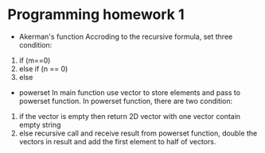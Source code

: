 # Programming homework 1
- Akerman's function
Accroding to the recursive formula, set three condition: 
1. if (m==0)
2. else if (n == 0)
3. else

- powerset
In main function use vector to store elements and pass to powerset function.
In powerset function, there are two condition:
1. if the vector is empty then return 2D vector with one vector contain empty string
2. else recursive call and receive result from powerset function, double the vectors in result and add the first element to half of vectors.
